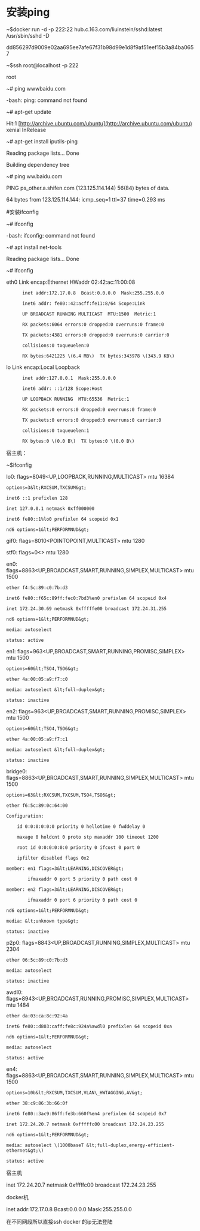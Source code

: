 # 安装ping

~$docker run -d -p 222:22 hub.c.163.com/liuinstein/sshd:latest /usr/sbin/sshd -D

dd856297d9009e02aa695ee7afe67f31b98d99e1d8f9af51eef15b3a84ba0657

~$ssh root@localhost -p 222

root

~\# ping wwwbaidu.com

-bash: ping: command not found

~\# apt-get update

Hit:1 [http://archive.ubuntu.com/ubuntu](http://archive.ubuntu.com/ubuntu) xenial InRelease

~\# apt-get install iputils-ping

Reading package lists... Done

Building dependency tree

~\# ping ww.baidu.com

PING ps\_other.a.shifen.com \(123.125.114.144\) 56\(84\) bytes of data.

64 bytes from 123.125.114.144: icmp\_seq=1 ttl=37 time=0.293 ms

\#安装ifconfig

~\# ifconfig

-bash: ifconfig: command not found

~\# apt install net-tools

Reading package lists... Done

~\# ifconfig

eth0      Link encap:Ethernet  HWaddr 02:42:ac:11:00:08

```
      inet addr:172.17.0.8  Bcast:0.0.0.0  Mask:255.255.0.0

      inet6 addr: fe80::42:acff:fe11:8/64 Scope:Link

      UP BROADCAST RUNNING MULTICAST  MTU:1500  Metric:1

      RX packets:6064 errors:0 dropped:0 overruns:0 frame:0

      TX packets:4381 errors:0 dropped:0 overruns:0 carrier:0

      collisions:0 txqueuelen:0

      RX bytes:6421225 \(6.4 MB\)  TX bytes:343978 \(343.9 KB\)
```

lo        Link encap:Local Loopback

```
      inet addr:127.0.0.1  Mask:255.0.0.0

      inet6 addr: ::1/128 Scope:Host

      UP LOOPBACK RUNNING  MTU:65536  Metric:1

      RX packets:0 errors:0 dropped:0 overruns:0 frame:0

      TX packets:0 errors:0 dropped:0 overruns:0 carrier:0

      collisions:0 txqueuelen:1

      RX bytes:0 \(0.0 B\)  TX bytes:0 \(0.0 B\)
```

宿主机：

~$ifconfig

lo0: flags=8049&lt;UP,LOOPBACK,RUNNING,MULTICAST&gt; mtu 16384

```
options=3&lt;RXCSUM,TXCSUM&gt;

inet6 ::1 prefixlen 128

inet 127.0.0.1 netmask 0xff000000

inet6 fe80::1%lo0 prefixlen 64 scopeid 0x1

nd6 options=1&lt;PERFORMNUD&gt;
```

gif0: flags=8010&lt;POINTOPOINT,MULTICAST&gt; mtu 1280

stf0: flags=0&lt;&gt; mtu 1280

en0: flags=8863&lt;UP,BROADCAST,SMART,RUNNING,SIMPLEX,MULTICAST&gt; mtu 1500

```
ether f4:5c:89:c0:7b:d3

inet6 fe80::f65c:89ff:fec0:7bd3%en0 prefixlen 64 scopeid 0x4

inet 172.24.30.69 netmask 0xfffffe00 broadcast 172.24.31.255

nd6 options=1&lt;PERFORMNUD&gt;

media: autoselect

status: active
```

en1: flags=963&lt;UP,BROADCAST,SMART,RUNNING,PROMISC,SIMPLEX&gt; mtu 1500

```
options=60&lt;TSO4,TSO6&gt;

ether 4a:00:05:a9:f7:c0

media: autoselect &lt;full-duplex&gt;

status: inactive
```

en2: flags=963&lt;UP,BROADCAST,SMART,RUNNING,PROMISC,SIMPLEX&gt; mtu 1500

```
options=60&lt;TSO4,TSO6&gt;

ether 4a:00:05:a9:f7:c1

media: autoselect &lt;full-duplex&gt;

status: inactive
```

bridge0: flags=8863&lt;UP,BROADCAST,SMART,RUNNING,SIMPLEX,MULTICAST&gt; mtu 1500

```
options=63&lt;RXCSUM,TXCSUM,TSO4,TSO6&gt;

ether f6:5c:89:0c:64:00

Configuration:

    id 0:0:0:0:0:0 priority 0 hellotime 0 fwddelay 0

    maxage 0 holdcnt 0 proto stp maxaddr 100 timeout 1200

    root id 0:0:0:0:0:0 priority 0 ifcost 0 port 0

    ipfilter disabled flags 0x2

member: en1 flags=3&lt;LEARNING,DISCOVER&gt;

        ifmaxaddr 0 port 5 priority 0 path cost 0

member: en2 flags=3&lt;LEARNING,DISCOVER&gt;

        ifmaxaddr 0 port 6 priority 0 path cost 0

nd6 options=1&lt;PERFORMNUD&gt;

media: &lt;unknown type&gt;

status: inactive
```

p2p0: flags=8843&lt;UP,BROADCAST,RUNNING,SIMPLEX,MULTICAST&gt; mtu 2304

```
ether 06:5c:89:c0:7b:d3

media: autoselect

status: inactive
```

awdl0: flags=8943&lt;UP,BROADCAST,RUNNING,PROMISC,SIMPLEX,MULTICAST&gt; mtu 1484

```
ether da:03:ca:8c:92:4a

inet6 fe80::d803:caff:fe8c:924a%awdl0 prefixlen 64 scopeid 0xa

nd6 options=1&lt;PERFORMNUD&gt;

media: autoselect

status: active
```

en4: flags=8863&lt;UP,BROADCAST,SMART,RUNNING,SIMPLEX,MULTICAST&gt; mtu 1500

```
options=10b&lt;RXCSUM,TXCSUM,VLAN\_HWTAGGING,AV&gt;

ether 38:c9:86:3b:66:0f

inet6 fe80::3ac9:86ff:fe3b:660f%en4 prefixlen 64 scopeid 0x7

inet 172.24.20.7 netmask 0xfffffc00 broadcast 172.24.23.255

nd6 options=1&lt;PERFORMNUD&gt;

media: autoselect \(1000baseT &lt;full-duplex,energy-efficient-ethernet&gt;\)

status: active
```

宿主机

inet 172.24.20.7 netmask 0xfffffc00 broadcast 172.24.23.255

docker机

inet addr:172.17.0.8 Bcast:0.0.0.0 Mask:255.255.0.0

在不同网段所以直接ssh docker 的ip无法登陆

